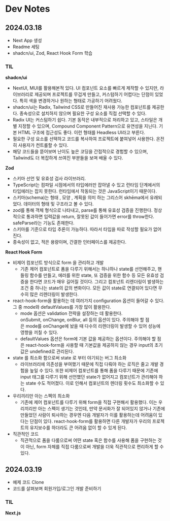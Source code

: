 # Dev Notes

## 2024.03.18

- Next App 생성
- Readme 세팅
- shadcn/ui, Zod, React Hook Form 학습

### TIL

**shadcn/ui**

- NextUI, MUI를 활용해본적 있다. UI 컴포넌트 요소를 빠르게 제작할 수 있지만, 라이브러리로 제공되며 프로젝트를 무겁게 만들고, 커스텀하기 어렵다는 단점이 있었다. 특히 색을 변경하거나 원하는 형태로 가공하기 어려웠다.
- shadcn/ui는 Radix, Tailwind CSS로 만들어진 재사용 가능한 컴포넌트를 제공한다. 종속성으로 설치하지 않으며 필요한 구성 요소를 직접 선택할 수 있다.
- Radix UI는 커스텀하기 쉽다. 기본 동작은 내부적으로 처리하고 있고, 스타일은 개별 지정할 수 있으며, Compound Component Pattern으로 유연성을 지닌다. 기본 HTML 구조에 접근성도 좋다. 이런 형태를 Headless UI라고 부른다.
- 필요한 구성 요소를 선택하고 코드를 복사하여 프로젝트에 붙여넣어 사용한다. 온전히 사용자가 컨트롤할 수 있다.
- 해당 코드들을 뜯어보며 난이도 높은 코딩을 간접적으로 경험할 수 있으며, Tailwind도 더 복잡하게 쓰여진 부분들을 보며 배울 수 있다.

**Zod**

- 스키마 선언 및 유효성 검사 라이브러리.
- TypeScript는 컴파일 시점에서의 타입에러만 잡아낼 수 있고 런타임 단계에서의 타입에러는 잡지 못한다. 런타임에서 작동되는 것은 JavaScript이기 때문이다.
- 스키마(schema)는 형태 , 모양 , 계획을 의미 하는 그리스어 skhēma에서 유래되었다. 데이터의 형태 및 구조라고 볼 수 있다.
- zod를 통해 객체 형식으로 나타내고, parse를 통해 유효성 검증을 진행한다. 정상적으로 통과하면 입력값을 return, 잘못된 값이 들어가면 error를 throw한다. safeParse라는 기능도 존재한다.
- 스키마를 기준으로 타입 추론이 가능하다. 따라서 타입을 따로 작성할 필요가 없어진다.
- 종속성이 없고, 적은 용량이며, 간결한 인터페이스를 제공한다.

**React Hook Form**

- 비제어 컴포넌트 방식으로 form 을 관리하고 개발
  - 기존 제어 컴포넌트로 폼을 다루기 위해서는 하나하나 state를 선언해주고, 핸들링 함수를 만들고, 에러를 위한 state, 또 검증을 위한 함수 등 모든 유효성 검증을 한다면 코드가 매우 길어질 것이다. 그리고 컴포넌트 리렌더링이 발생하는 조건 중 하나는 state의 값의 변화이다. 모든 값이 state로 연결되어 있다면 무수히 많은 리렌더링이 발생한다.
- react-hook-form을 활용하는 데 여러가지 configuration 옵션이 들어갈 수 있다. 그 중 mode와 defaultValues를 가장 많이 활용한다.
  - mode 옵션은 validation 전략을 설장하는 데 활용한다. onSubmit, onChange, onBlur, all 등의 옵션이 있다. 주의해야 할 점은 mode를 onChange에 놨을 때 다수의 리렌더링이 발생할 수 있어 성능에 영향을 끼칠 수 있다.
  - defaultValues 옵션은 form에 기본 값을 제공하는 옵션이다. 주의해야 할 점은 react-hook-form을 사용할 때 기본값을 제공하지 않는 경우 input의 초기값은 undefined로 관리된다.
- state 를 최소화 함으로써 state 로 부터 야기되는 버그 최소화
  - 라이브러리에 의존성을 부여했기 때문에 직접 다뤄야 하는 로직은 줄고 개발 경험을 높일 수 있다. 또한 비제어 컴포넌트를 통해 폼을 다루기 때문에 기존에 input 태그를 다루기 위해 선언했던 state가 없어지고 컴포넌트가 관리해야 하는 state 수도 적어졌다. 이로 인해서 컴포넌트의 렌더링 횟수도 최소화할 수 있다.
- 우리끼리만 아는 스펙의 최소화
  - 기존에 제어 컴포넌트를 다루기 위해 form을 직접 구현해서 활용했다. 이는 우리끼리만 아는 스펙이 생기는 것인데, 만약 문서화가 잘 되어있지 않거나 기존에 만들었던 사람이 퇴사하는 경우엔 다음 개발자가 이를 활용하는데 어려움이 있다는 단점이 있다. react-hook-form를 활용하면 다른 개발자가 우리의 프로젝트의 유지보수를 하더라도 큰 어려움 없이 할 수 있게 된다.
- 직관적인 코드
  - 직관적으로 폼을 다룸으로써 어떤 state 혹은 함수를 사용해 폼을 구현하는 것이 아닌, form 자체를 직접 다룸으로써 개발을 더욱 직관적으로 편리하게 할 수 있다.

## 2024.03.19

- 예제 코드 Clone
- 코드를 살펴보며 회원가입/로그인 개발 준비하기

### TIL

**Next.js**
